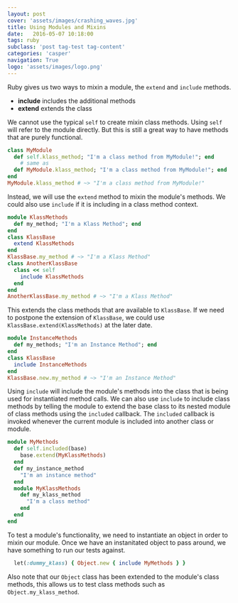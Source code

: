 ```yaml
---
layout: post
cover: 'assets/images/crashing_waves.jpg'
title: Using Modules and Mixins
date:   2016-05-07 10:18:00
tags: ruby
subclass: 'post tag-test tag-content'
categories: 'casper'
navigation: True
logo: 'assets/images/logo.png'
---
```


Ruby gives us two ways to mixin a module, the `extend` and `include` methods.

* __include__ includes the additional methods
* __extend__ extends the class

We cannot use the typical `self` to create mixin class methods. Using `self` will refer to the module directly. But this is still a great way to have methods that are purely functional.

````ruby
class MyModule
  def self.klass_method; "I'm a class method from MyModule!"; end
    # same as
  def MyModule.klass_method; "I'm a class method from MyModule!"; end
end
MyModule.klass_method # ~> "I'm a class method from MyModule!"
````

Instead, we will use the `extend` method to mixin the module's methods. We could also use `include` if it is including in a class method context.

````ruby
module KlassMethods
  def my_method; "I'm a Klass Method"; end
end
class KlassBase
  extend KlassMethods
end
KlassBase.my_method # ~> "I'm a Klass Method"
class AnotherKlassBase
  class << self
    include KlassMethods
  end
end
AnotherKlassBase.my_method # ~> "I'm a Klass Method"
````
This extends the class methods that are available to `KlassBase`. If we need to postpone the extension of `KlassBase`, we could use `KlassBase.extend(KlassMethods)` at the later date.

````ruby
module InstanceMethods
  def my_methods; "I'm an Instance Method"; end
end
class KlassBase
  include InstanceMethods
end
KlassBase.new.my_method # ~> "I'm an Instance Method"
````

Using `include` will include the module's methods into the class that is being used for instantiated method calls. We can also use `include` to include class methods by telling the module to extend the base class to its nested module of class methods using the `included` callback. The `included` callback is invoked whenever the current module is included into another class or module.

````ruby
module MyMethods
  def self.included(base)
    base.extend(MyKlassMethods)
  end
  def my_instance_method
    "I'm an instance method"
  end
  module MyKlassMethods
    def my_klass_method
      "I'm a class method"
    end
  end
end
````

To test a module's functionality, we need to instantiate an object in order to mixin our module. Once we have an instanitated object to pass around, we have something to run our tests against.

````ruby
  let(:dummy_klass) { Object.new { include MyMethods } }
````

Also note that our `Object` class has been extended to the module's class methods, this allows us to test class methods such as `Object.my_klass_method`. 


